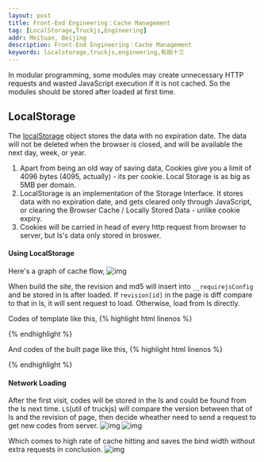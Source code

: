 ```yaml
---
layout: post
title: Front-End Engineering：Cache Management
tag: [LocalStorage,Truckjs,Engineering]
addr: Meituan, Beijing
description: Front-End Engineering：Cache Management
keywords: localstorage,truckjs,engineering,有田十三
---
```


In modular programming, some modules may create unnecessary HTTP requests and wasted JavaScript execution if it is not cached. So the modules should be stored after loaded at first time.

<!--more-->

## LocalStorage

The [localStorage](https://developer.mozilla.org/zh-CN/docs/Web/API/Window/localStorage) object stores the data with no expiration date. The data will not be deleted when the browser is closed, and will be available the next day, week, or year.

1. Apart from being an old way of saving data, Cookies give you a limit of 4096 bytes (4095, actually) - its per cookie. Local Storage is as big as 5MB per domain.
2. LocalStorage is an implementation of the Storage Interface. It stores data with no expiration date, and gets cleared only through JavaScript, or clearing the Browser Cache / Locally Stored Data - unlike cookie expiry.
3. Cookies will be carried in head of every http request from browser to server, but ls's data only stored in broswer.

#### Using LocalStorage

Here's a graph of cache flow,
![img](/static/img/post/ls-0.png)

When build the site, the revision and md5 will insert into `__requirejsConfig` and be stored in ls after loaded. If `revision[id]` in the page is diff compare to that in ls, it will sent request to load. Otherwise, load from ls directly.

Codes of template like this,
{% highlight html linenos %}
<script>
    var requirejs = {
        __require: [],
        __requirejsConfig: {
        { % if site.DEV % }
            baseUrl: 'http://localhost:4000',
        { % else % }
            revision: { % include revision.json % },
            combo: {
                url: '{ { site.STATIC_HOST } }/combo?f='
            },
        { % endif % }
            prefix: '/static/js/'
        }
    }, require = function() {
        requirejs.__require.push(arguments)
    };
</script>
{% endhighlight %}

And codes of the built page like this,
{% highlight html linenos %}
<script>
var requirejs = {
    __require: [],
    __requirejsConfig: {
        revision: {
            "page.js": "f32af19d",
            "lib/fastclick.js": "6e9d3b0d",
            "lib/truck.js": "c4d5192a",
            "lib/zepto.js": "10c89684"
        },
        combo: {
            url: 'http://static.hello13.net/combo?f='
        },
        prefix: '/static/js/'
    }
}, require = function() {
    requirejs.__require.push(arguments)
};
</script>
{% endhighlight %}

#### Network Loading

After the first visit, codes will be stored in the ls and could be found from the ls next time. `LS`(util of truckjs) will compare the version between that of ls and the revision of page, then decide wheather need to send a request to get new codes from server.
![img](/static/img/post/ls-2.png)
![img](/static/img/post/ls-1.png)

Which comes to high rate of cache hitting and saves the bind width without extra requests in conclusion.
![img](/static/img/post/ls-3.png)


